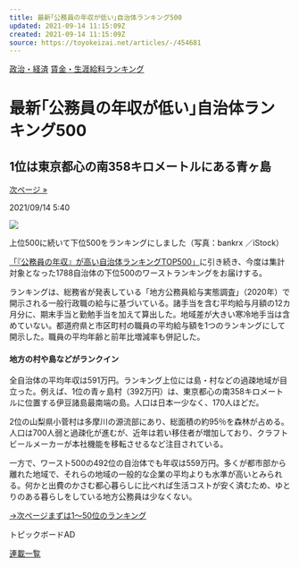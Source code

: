 ```yaml
---
title: 最新｢公務員の年収が低い｣自治体ランキング500
updated: 2021-09-14 11:15:09Z
created: 2021-09-14 11:15:09Z
source: https://toyokeizai.net/articles/-/454681
---
```


[政治・経済](https://toyokeizai.net/list/genre/economy-and-politics)
[賃金・生涯給料ランキング](https://toyokeizai.net/category/salaryranking)

# 最新｢公務員の年収が低い｣自治体ランキング500

## 1位は東京都心の南358キロメートルにある青ヶ島

 [次ページ »](https://toyokeizai.net/articles/-/454681?page=2)

2021/09/14 5:40

![](https://tk.ismcdn.jp/mwimgs/d/2/1140/img_d2cd5d576f26b1f36ec4546c6a071ff1830618.jpg)

上位500に続いて下位500をランキングにしました（写真：bankrx ／iStock）

[「『公務員の年収』が高い自治体ランキングTOP500」](https://toyokeizai.net/articles/-/454642)に引き続き、今度は集計対象となった1788自治体の下位500のワーストランキングをお届けする。

ランキングは、総務省が発表している「地方公務員給与実態調査」（2020年）で開示される一般行政職の給与に基づいている。諸手当を含む平均給与月額の12カ月分に、期末手当と勤勉手当を加えて算出した。地域差が大きい寒冷地手当は含めていない。都道府県と市区町村の職員の平均給与額を1つのランキングにして開示した。職員の平均年齢と前年比増減率も併記した。

#### 地方の村や島などがランクイン

全自治体の平均年収は591万円。ランキング上位には島・村などの過疎地域が目立った。例えば、1位の青ヶ島村（392万円）は、東京都心の南358キロメートルに位置する伊豆諸島最南端の島。人口は日本一少なく、170人ほどだ。

2位の山梨県小菅村は多摩川の源流部にあり、総面積の約95％を森林が占める。人口は700人弱と過疎化が進むが、近年は若い移住者が増加しており、クラフトビールメーカーが本社機能を移転させるなど注目されている。

一方で、ワースト500の492位の自治体でも年収は559万円。多くが都市部から離れた地域で、それらの地域の一般的な企業の平均よりも水準が高いとみられる。何かと出費のかさむ都心暮らしに比べれば生活コストが安く済むため、ゆとりのある暮らしをしている地方公務員は少なくない。

[→次ページまずは1～50位のランキング](https://toyokeizai.net/articles/-/454681?page=2)

トピックボードAD

[連載一覧](https://toyokeizai.net/list/columns)